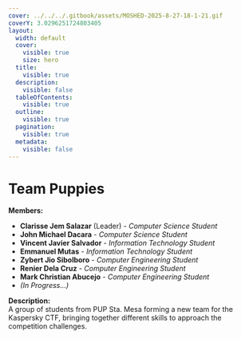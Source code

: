 ```yaml
---
cover: ../../../.gitbook/assets/MOSHED-2025-8-27-18-1-21.gif
coverY: 3.0296251724803405
layout:
  width: default
  cover:
    visible: true
    size: hero
  title:
    visible: true
  description:
    visible: false
  tableOfContents:
    visible: true
  outline:
    visible: true
  pagination:
    visible: true
  metadata:
    visible: false
---
```


# Team Puppies

**Members:**

* **Clarisse Jem Salazar** (Leader) - _Computer Science Student_
* **John Michael Dacara** - _Computer Science Student_
* **Vincent Javier Salvador** - _Information Technology Student_
* **Emmanuel Mutas** - _Information Technology Student_
* **Zybert Jio Sibolboro** - _Computer Engineering Student_
* **Renier Dela Cruz** - _Computer Engineering Student_
* **Mark Christian Abucejo** - _Computer Engineering Student_
* _(In Progress...)_

**Description:**\
A group of students from PUP Sta. Mesa forming a new team for the Kaspersky CTF, bringing together different skills to approach the competition challenges.
